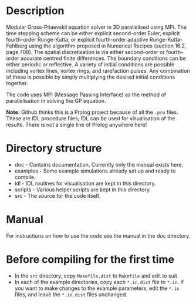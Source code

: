 Description
===========
Modular Gross-Pitaevskii equation solver in 3D parallelised using MPI.  The
time stepping scheme can be either explicit second-order Euler, explicit
fourth-order Runge-Kutta, or explicit fourth-order adaptive
Runge-Kutta-Fehlberg using the algorithm proposed in Numerical Recipes (section
16.2, page 708).  The spatial discretisation is via either second-order or
fourth-order accurate centred finite differences.  The boundary conditions can
be either periodic or reflective.  A variety of initial conditions are possible
including vortex lines, vortex rings, and rarefaction pulses.  Any combination
of these is possible by simply multiplying the desired initial conditions
together.

The code uses MPI (Message Passing Interface) as the method of parallelisation
in solving the GP equation.

__Note:__ Github thinks this is a Prolog project because of all the `.pro`
files.  These are IDL procedure files; IDL can be used for visualisation of the
results.  There is not a single line of Prolog anywhere here!

Directory structure
===================
* doc - Contains documentation.  Currently only the manual exists here.
* examples - Some example simulations already set up and ready to compile.
* idl - IDL routines for visualisation are kept in this directory.
* scripts - Various helper scripts are kept in this directory.
* src - The source for the code itself.

Manual
======
For instructions on how to use the code see the manual in the doc directory.

Before compiling for the first time
===================================
* In the `src` directory, copy `Makefile.dist` to `Makefile` and edit to suit.
* In each of the example directories, copy each `*.in.dist` file to `*.in`.
  If you want to make changes to the example parameters, edit the `*.in` files,
and leave the `*.in.dist` files unchanged.
